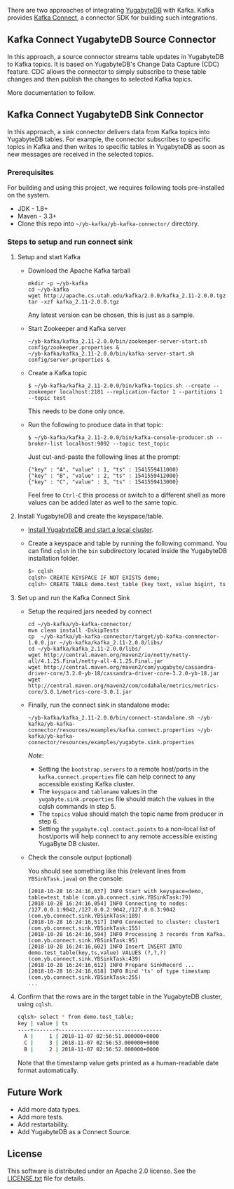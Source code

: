 There are two approaches of integrating [YugabyteDB](https://github.com/yugabyte/yugabyte-db) with Kafka. Kafka provides [Kafka Connect](https://docs.confluent.io/3.0.0/connect/intro.html), a connector SDK for building such integrations.

## Kafka Connect YugabyteDB Source Connector

In this approach, a source connector streams table updates in YugabyteDB to Kafka topics. It is based on YugabyteDB's Change Data Capture (CDC) feature. CDC allows the connector to simply subscribe to these table changes and then publish the changes to selected Kafka topics.

More documentation to follow.

## Kafka Connect YugabyteDB Sink Connector

In this approach, a sink connector delivers data from Kafka topics into YugabyteDB tables. For example, the connector  subscribes to specific topics in Kafka and then writes to specific tables in YugabyteDB as soon as new messages are received in the selected topics.

### Prerequisites

For building and using this project, we requires following tools pre-installed on the system.

- JDK - 1.8+
- Maven - 3.3+
- Clone this repo into `~/yb-kafka/yb-kafka-connector/` directory.


### Steps to setup and run connect sink

1. Setup and start Kafka

   - Download the Apache Kafka tarball
   
     ```
     mkdir -p ~/yb-kafka
     cd ~/yb-kafka
     wget http://apache.cs.utah.edu/kafka/2.0.0/kafka_2.11-2.0.0.tgz
     tar -xzf kafka_2.11-2.0.0.tgz
     ```
     Any latest version can be chosen, this is just as a sample.
   - Start Zookeeper and Kafka server
   
     ```
     ~/yb-kafka/kafka_2.11-2.0.0/bin/zookeeper-server-start.sh config/zookeeper.properties &
     ~/yb-kafka/kafka_2.11-2.0.0/bin/kafka-server-start.sh config/server.properties &
     ```
   - Create a Kafka topic
   
     ```
     $ ~/yb-kafka/kafka_2.11-2.0.0/bin/kafka-topics.sh --create --zookeeper localhost:2181 --replication-factor 1 --partitions 1 --topic test
     ```
     This needs to be done only once.
     
   - Run the following to produce data in that topic:
   
     ```
     $ ~/yb-kafka/kafka_2.11-2.0.0/bin/kafka-console-producer.sh --broker-list localhost:9092 --topic test_topic
     ```
     Just cut-and-paste the following lines at the prompt:
     
     ```
     {"key" : "A", "value" : 1, "ts" : 1541559411000}
     {"key" : "B", "value" : 2, "ts" : 1541559412000}
     {"key" : "C", "value" : 3, "ts" : 1541559413000}
     ```
     Feel free to `Ctrl-C` this process or switch to a different shell as more values can be added later as well to the same topic.

2. Install YugabyteDB and create the keyspace/table.

   - [Install YugabyteDB and start a local cluster](https://docs.yugabyte.com/quick-start/install/).
   - Create a keyspace and table by running the following command. You can find `cqlsh` in the `bin` subdirectory located inside the YugabyteDB installation folder.
   
     ```sh
     $> cqlsh
     cqlsh> CREATE KEYSPACE IF NOT EXISTS demo;
     cqlsh> CREATE TABLE demo.test_table (key text, value bigint, ts timestamp, PRIMARY KEY (key));
     ```

3. Set up and run the Kafka Connect Sink

   - Setup the required jars needed by connect
   
     ```
     cd ~/yb-kafka/yb-kafka-connector/
     mvn clean install -DskipTests
     cp  ~/yb-kafka/yb-kafka-connector/target/yb-kafka-connnector-1.0.0.jar ~/yb-kafka/kafka_2.11-2.0.0/libs/
     cd ~/yb-kafka/kafka_2.11-2.0.0/libs/
     wget http://central.maven.org/maven2/io/netty/netty-all/4.1.25.Final/netty-all-4.1.25.Final.jar
     wget http://central.maven.org/maven2/com/yugabyte/cassandra-driver-core/3.2.0-yb-18/cassandra-driver-core-3.2.0-yb-18.jar
     wget http://central.maven.org/maven2/com/codahale/metrics/metrics-core/3.0.1/metrics-core-3.0.1.jar
     ```

   - Finally, run the connect sink in standalone mode:
   
     ```
     ~/yb-kafka/kafka_2.11-2.0.0/bin/connect-standalone.sh ~/yb-kafka/yb-kafka-connector/resources/examples/kafka.connect.properties ~/yb-kafka/yb-kafka-connector/resources/examples/yugabyte.sink.properties 
     ```

     *Note*:
 
       - Setting the `bootstrap.servers` to a remote host/ports in the `kafka.connect.properties` file can help connect to any accessible existing Kafka cluster.
       - The `keyspace` and `tablename` values in the `yugabyte.sink.properties` file should match the values in the cqlsh commands in step 5.
       - The `topics` value should match the topic name from producer in step 6.
       - Setting the `yugabyte.cql.contact.points` to a non-local list of host/ports will help connect to any remote accessible existing YugaByte DB cluster.

   - Check the console output (optional)
   
     You should see something like this (relevant lines from `YBSinkTask.java`) on the console:
     
     ```
     [2018-10-28 16:24:16,037] INFO Start with keyspace=demo, table=test_table (com.yb.connect.sink.YBSinkTask:79)
     [2018-10-28 16:24:16,054] INFO Connecting to nodes: /127.0.0.1:9042,/127.0.0.2:9042,/127.0.0.3:9042 (com.yb.connect.sink.YBSinkTask:189)
     [2018-10-28 16:24:16,517] INFO Connected to cluster: cluster1 (com.yb.connect.sink.YBSinkTask:155)
     [2018-10-28 16:24:16,594] INFO Processing 3 records from Kafka. (com.yb.connect.sink.YBSinkTask:95)
     [2018-10-28 16:24:16,602] INFO Insert INSERT INTO demo.test_table(key,ts,value) VALUES (?,?,?) (com.yb.connect.sink.YBSinkTask:439)
     [2018-10-28 16:24:16,612] INFO Prepare SinkRecord ...
     [2018-10-28 16:24:16,618] INFO Bind 'ts' of type timestamp (com.yb.connect.sink.YBSinkTask:255)
     ...
     ```

4. Confirm that the rows are in the target table in the YugabyteDB cluster, using `cqlsh`.

   ```sh
   cqlsh> select * from demo.test_table;
   key | value | ts
   ----+-------+---------------------------------
     A |     1 | 2018-11-07 02:56:51.000000+0000
     C |     3 | 2018-11-07 02:56:53.000000+0000
     B |     2 | 2018-11-07 02:56:52.000000+0000
   ```
   Note that the timestamp value gets printed as a human-readable date format automatically.

## Future Work

- Add more data types.
- Add more tests.
- Add restartability.
- Add YugabyteDB as a Connect Source.

## License

This software is distributed under an Apache 2.0 license. See the [LICENSE.txt](https://github.com/YugaByte/yb-kafka-connector/LICENSE) file for details.

